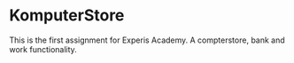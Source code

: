 # KomputerStore
This is the first assignment for Experis Academy. A compterstore, bank and work functionality.
